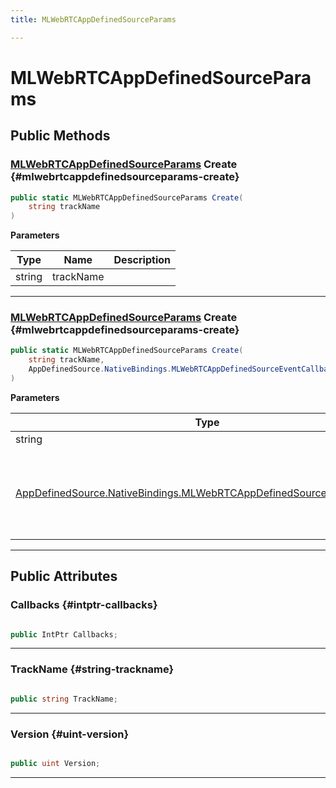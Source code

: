 ```yaml
---
title: MLWebRTCAppDefinedSourceParams

---
```


# MLWebRTCAppDefinedSourceParams










## Public Methods

### [MLWebRTCAppDefinedSourceParams](/unity-api/api/UnityEngine.XR.MagicLeap/MLWebRTC/Source/NativeBindings/UnityEngine.XR.MagicLeap.MLWebRTC.Source.NativeBindings.MLWebRTCAppDefinedSourceParams.md) Create {#mlwebrtcappdefinedsourceparams-create}

```csharp
public static MLWebRTCAppDefinedSourceParams Create(
    string trackName
)
```


**Parameters**

| Type | Name  | Description  | 
|--|--|--|
| string |trackName||






-----------

### [MLWebRTCAppDefinedSourceParams](/unity-api/api/UnityEngine.XR.MagicLeap/MLWebRTC/Source/NativeBindings/UnityEngine.XR.MagicLeap.MLWebRTC.Source.NativeBindings.MLWebRTCAppDefinedSourceParams.md) Create {#mlwebrtcappdefinedsourceparams-create}

```csharp
public static MLWebRTCAppDefinedSourceParams Create(
    string trackName,
    AppDefinedSource.NativeBindings.MLWebRTCAppDefinedSourceEventCallbacks callbacks
)
```


**Parameters**

| Type | Name  | Description  | 
|--|--|--|
| string |trackName||
| [AppDefinedSource.NativeBindings.MLWebRTCAppDefinedSourceEventCallbacks](/unity-api/api/UnityEngine.XR.MagicLeap/MLWebRTC/AppDefinedSource/NativeBindings/UnityEngine.XR.MagicLeap.MLWebRTC.AppDefinedSource.NativeBindings.MLWebRTCAppDefinedSourceEventCallbacks.md) |callbacks|The native representation of the [MLWebRTC](/unity-api/api/UnityEngine.XR.MagicLeap/MLWebRTC/UnityEngine.XR.MagicLeap.MLWebRTC.md) data channel callback events. |






-----------

## Public Attributes

### Callbacks {#intptr-callbacks}

```csharp

public IntPtr Callbacks;

```






-----------

### TrackName {#string-trackname}

```csharp

public string TrackName;

```






-----------

### Version {#uint-version}

```csharp

public uint Version;

```






-----------

